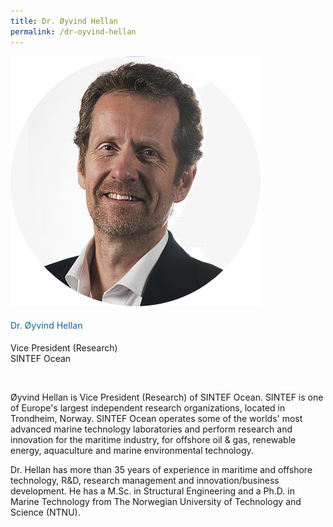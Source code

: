 ```yaml
---
title: Dr. Øyvind Hellan
permalink: /dr-oyvind-hellan
---
```

<div class="row">
            <div class="col is-3">
              <img src="images/speakers/Oyvind-Hellan.png">
            </div>
            <div class="col is-9 speaker-details">
              <h4>Dr. Øyvind Hellan</h4>
<p>Vice President (Research)<br>
SINTEF Ocean</p><br>
<p>
Øyvind Hellan is Vice President (Research) of SINTEF Ocean.  SINTEF is one of Europe's largest independent research organizations, located in Trondheim, Norway.  SINTEF Ocean operates some of the worlds' most advanced marine technology laboratories and perform research and innovation for the maritime industry, for offshore oil & gas, renewable energy, aquaculture and marine environmental technology.</p><p>

Dr. Hellan has more than 35 years of experience in maritime and offshore technology, R&D, research management and innovation/business development.  He has a M.Sc. in Structural Engineering and a Ph.D. in Marine Technology from The Norwegian University of Technology and Science (NTNU). </p>
            </div>
          </div> 
					
<style type="text/css"> 
    .is-left{
      text-align: left;
    }
    h4{
      font-weight: 500; 
      color: #337B9A !important;
    }
     .speaker-details p { text-align: justified; }
  </style>